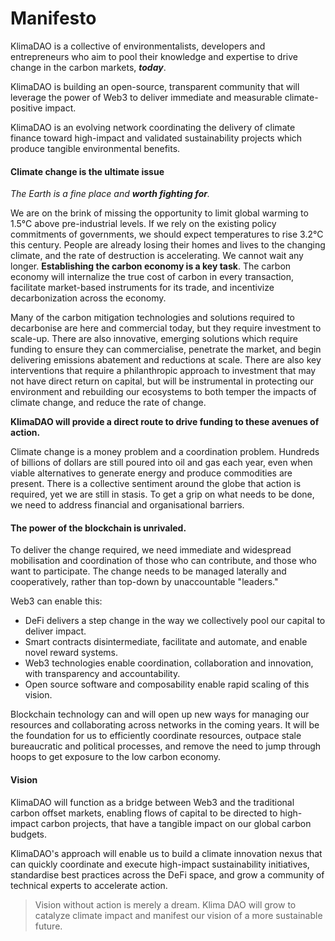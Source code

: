 # Manifesto

KlimaDAO is a collective of environmentalists, developers and entrepreneurs who aim to pool their knowledge and expertise to drive change in the carbon markets, _**today**_.

KlimaDAO is building an open-source, transparent community that will leverage the power of Web3 to deliver immediate and measurable climate-positive impact.

KlimaDAO is an evolving network coordinating the delivery of climate finance toward high-impact and validated sustainability projects which produce tangible environmental benefits.

#### **Climate change is the ultimate issue**

_The Earth is a fine place and **worth fighting for**._

We are on the brink of missing the opportunity to limit global warming to 1.5°C above pre-industrial levels. If we rely on the existing policy commitments of governments, we should expect temperatures to rise 3.2°C this century. People are already losing their homes and lives to the changing climate, and the rate of destruction is accelerating. We cannot wait any longer. **Establishing the carbon economy is a key task**. The carbon economy will internalize the true cost of carbon in every transaction, facilitate market-based instruments for its trade, and incentivize decarbonization across the economy.

Many of the carbon mitigation technologies and solutions required to decarbonise are here and commercial today, but they require investment to scale-up. There are also innovative, emerging solutions which require funding to ensure they can commercialise, penetrate the market, and begin delivering emissions abatement and reductions at scale. There are also key interventions that require a philanthropic approach to investment that may not have direct return on capital, but will be instrumental in protecting our environment and rebuilding our ecosystems to both temper the impacts of climate change, and reduce the rate of change.

**KlimaDAO will provide a direct route to drive funding to these avenues of action.**

Climate change is a money problem and a coordination problem. Hundreds of billions of dollars are still poured into oil and gas each year, even when viable alternatives to generate energy and produce commodities are present. There is a collective sentiment around the globe that action is required, yet we are still in stasis. To get a grip on what needs to be done, we need to address financial and organisational barriers.

#### **The power of the blockchain is unrivaled.**

To deliver the change required, we need immediate and widespread mobilisation and coordination of those who can contribute, and those who want to participate. The change needs to be managed laterally and cooperatively, rather than top-down by unaccountable "leaders."

Web3 can enable this:

* DeFi delivers a step change in the way we collectively pool our capital to deliver impact.
* Smart contracts disintermediate, facilitate and automate, and enable novel reward systems.
* Web3 technologies enable coordination, collaboration and innovation, with transparency and accountability.
* Open source software and composability enable rapid scaling of this vision.

Blockchain technology can and will open up new ways for managing our resources and collaborating across networks in the coming years. It will be the foundation for us to efficiently coordinate resources, outpace stale bureaucratic and political processes, and remove the need to jump through hoops to get exposure to the low carbon economy.

#### **Vision**

KlimaDAO will function as a bridge between Web3 and the traditional carbon offset markets, enabling flows of capital to be directed to high-impact carbon projects, that have a tangible impact on our global carbon budgets.

KlimaDAO's approach will enable us to build a climate innovation nexus that can quickly coordinate and execute high-impact sustainability initiatives, standardise best practices across the DeFi space, and grow a community of technical experts to accelerate action.

> Vision without action is merely a dream. Klima DAO will grow to catalyze climate impact and manifest our vision of a more sustainable future.
